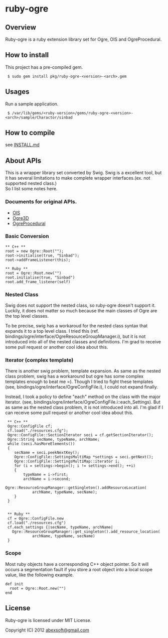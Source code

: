 ruby-ogre
=================

Overview
----
Ruby-ogre is a ruby extension library set for Ogre, OIS and OgreProcedural.


How to install
----
This project has a pre-compiled gem.  

     $ sudo gem install pkg/ruby-ogre-<version>-<arch>.gem


Usages
-----
Run a sample application.

     $ /var/lib/gems/<ruby-version>/gems/ruby-ogre-<version>-<arch>/sample/Charactor/sinbad


How to compile
----
see [INSTALL.md](https://github.com/abexsoft/ruby-ogre/blob/master/INSTALL.md)


About APIs
----
This is a wrapper library set converted by Swig. Swig is a excellent tool, but it has
several limitations to make complete wrapper interfaces.(ex. not supported nested class.)  
So I list some notes here.

### Documents for original APIs.
- [OIS](http://wgois.svn.sourceforge.net/viewvc/wgois/ois/trunk/)
- [Ogre3D](http://www.ogre3d.org/docs/api/html/index.html)
- [OgreProcedural](http://docs.ogreprocedural.org/)


### Basic Conversion
    ** C++ **
    root = new Ogre::Root("");
    root->initialise(true, "Sinbad");
    root->addFrameListener(this);

    ** Ruby **
    root = Ogre::Root.new("")
    root.initialise(true, "Sinbad")
    root.add_frame_listener(self)


### Nested Class

Swig does not support the nested class, so ruby-ogre doesn't support it. 
Luckily, it does not matter so much because the main classes of Ogre are the top level classes.

To be precise, swig has a workaroud for the nested class syntax that expands it
to a top level class. I tried this (ref. bindings/ogre/interface/OgreResourceGroupManager.i),
but it is not introduced into all of the nested classes and definitions. I'm grad to receive 
some pull request or another cool idea about this.

### Iterator (complex template)
There is another swig problem, template expansion. As same as the nested class problem, swig has
a workaround but ogre has some complex templates enough to beat me =). Though I tried to fight these
templates (see, bindings/ogre/interface/OgreConfigFile.i), I could not expand finally.

Instead, I took a policy to define "each" method on the class with the major iterator.
(see, bindings/ogre/interface/OgreConfigFile.i::each_Settings). But as same as the nested class problem,
it is not introduced into all. I'm glad if I can receive some pull request or another cool idea about this.

     ** C++ **
     Ogre::ConfigFile cf;
     cf.load("./resources.cfg");
     Ogre::ConfigFile::SectionIterator seci = cf.getSectionIterator();
     Ogre::String secName, typeName, archName;
     while (seci.hasMoreElements())
     {
        secName = seci.peekNextKey();
        Ogre::ConfigFile::SettingsMultiMap *settings = seci.getNext();
        Ogre::ConfigFile::SettingsMultiMap::iterator i;
        for (i = settings->begin(); i != settings->end(); ++i)
        {
            typeName = i->first;
            archName = i->second;
            Ogre::ResourceGroupManager::getSingleton().addResourceLocation(
                archName, typeName, secName);
        }
     }


     ** Ruby **
     cf = Ogre::ConfigFile.new
     cf.load("./resources.cfg")
     cf.each_settings {|secName, typeName, archName|
       Ogre::ResourceGroupManager::get_singleton().add_resource_location(
                archName, typeName, secName)
     }

### Scope
Most ruby objects have a corresponding C++ object pointer. So it will occurs a segmentation fault 
if you store a root object into a local scope value, like the following example.

    def init
      root = Ogre::Root.new("")
    end


License
----------
Ruby-ogre is licensed under MIT License.

Copyright (C) 2012 abexsoft@gmail.com


